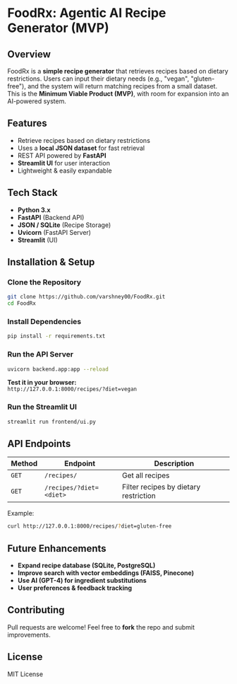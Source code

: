 # FoodRx: Agentic AI Recipe Generator (MVP)

## Overview
FoodRx is a **simple recipe generator** that retrieves recipes based on dietary restrictions. Users can input their dietary needs (e.g., "vegan", "gluten-free"), and the system will return matching recipes from a small dataset. This is the **Minimum Viable Product (MVP)**, with room for expansion into an AI-powered system.

## Features
- Retrieve recipes based on dietary restrictions  
- Uses a **local JSON dataset** for fast retrieval  
- REST API powered by **FastAPI**  
- **Streamlit UI** for user interaction  
- Lightweight & easily expandable  

## Tech Stack
- **Python 3.x**
- **FastAPI** (Backend API)
- **JSON / SQLite** (Recipe Storage)
- **Uvicorn** (FastAPI Server)
- **Streamlit** (UI)


## Installation & Setup

### Clone the Repository
```sh
git clone https://github.com/varshney00/FoodRx.git
cd FoodRx
```


### Install Dependencies
```sh
pip install -r requirements.txt
```

### Run the API Server
```sh
uvicorn backend.app:app --reload
```

**Test it in your browser:**  
`http://127.0.0.1:8000/recipes/?diet=vegan`

### Run the Streamlit UI
```sh
streamlit run frontend/ui.py
```


## API Endpoints
| Method | Endpoint | Description |
|--------|---------|-------------|
| `GET` | `/recipes/` | Get all recipes |
| `GET` | `/recipes/?diet=<diet>` | Filter recipes by dietary restriction |

Example:
```sh
curl http://127.0.0.1:8000/recipes/?diet=gluten-free
```


## Future Enhancements
- **Expand recipe database (SQLite, PostgreSQL)**  
- **Improve search with vector embeddings (FAISS, Pinecone)**  
- **Use AI (GPT-4) for ingredient substitutions**  
- **User preferences & feedback tracking**  


## Contributing
Pull requests are welcome! Feel free to **fork** the repo and submit improvements.


## License
MIT License

